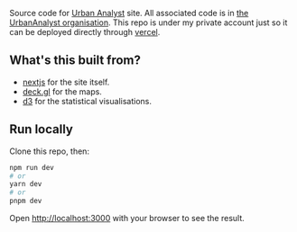 Source code for [Urban Analyst](https://urbananalyst.city) site. All associated
code is in [the UrbanAnalyst organisation](https://github.com/UrbanAnalyst).
This repo is under my private account just so it can be deployed directly
through [vercel](https://vercel.com).

## What's this built from?

- [nextjs](https://nextjs.org) for the site itself.
- [deck.gl](https://deck.gl) for the maps.
- [d3](https://d3js.org) for the statistical visualisations.

## Run locally

Clone this repo, then:

```bash
npm run dev
# or
yarn dev
# or
pnpm dev
```

Open [http://localhost:3000](http://localhost:3000) with your browser to see the result.
